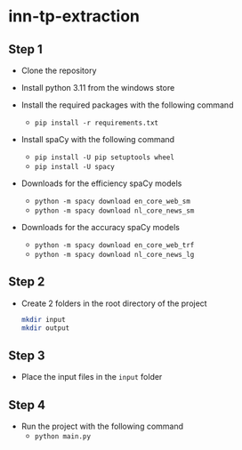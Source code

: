 # inn-tp-extraction

## Step 1
- Clone the repository

- Install python 3.11 from the windows store

- Install the required packages with the following command
  - `pip install -r requirements.txt`

- Install spaCy with the following command
  - `pip install -U pip setuptools wheel`
  - `pip install -U spacy`

- Downloads for the efficiency spaCy models
  - `python -m spacy download en_core_web_sm`
  - `python -m spacy download nl_core_news_sm`

- Downloads for the accuracy spaCy models
  - `python -m spacy download en_core_web_trf`
  - `python -m spacy download nl_core_news_lg`

## Step 2
- Create 2 folders in the root directory of the project
  ```bash
  mkdir input
  mkdir output
  ```

## Step 3
- Place the input files in the `input` folder

## Step 4
- Run the project with the following command
  - `python main.py`
